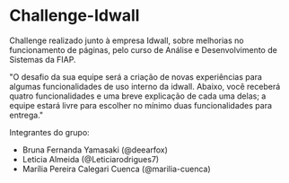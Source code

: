 # Challenge-Idwall
Challenge realizado junto à empresa Idwall, sobre melhorias no funcionamento de páginas, pelo curso de Análise e Desenvolvimento de Sistemas da FIAP.

"O desafio da sua equipe será a criação de novas experiências para algumas funcionalidades de uso interno da idwall. Abaixo, você receberá quatro funcionalidades e uma breve explicação de cada uma delas; a equipe estará livre para escolher no mínimo duas funcionalidades para entrega."

Integrantes do grupo:
- Bruna Fernanda Yamasaki (@deearfox)
- Leticia Almeida (@Leticiarodrigues7)
- Marília Pereira Calegari Cuenca (@marilia-cuenca)
